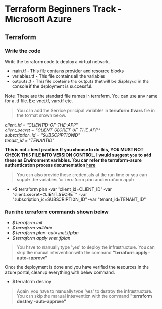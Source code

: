 # Terraform Beginners Track - Microsoft Azure

## Terraform

### Write the code

Write the terraform code to deploy a virtual network.

- main.tf - This file contains provider and resource blocks
- variables.tf - This file contains all the variables
- outputs.tf - This file contains the outputs that will be displayed in the console if the deployment is successful.

Note: These are the standard file names in terraform. You can use any name for a .tf file. Ex: vnet.tf, vars.tf etc.

> You can add the Service principal variables in **terraform.tfvars** file in the format shown below.

*client_id  = "CLIENTID-OF-THE-APP"\
client_secret  = "CLIENT-SECRET-OF-THE-APP"\
subscription_id  = "SUBSCRIPTIONID"\
tenant_id  = "TENANTID"*

**This is not a best practice. If you choose to do this, YOU MUST NOT CHECK THIS FILE INTO VERSION CONTROL.
I would suggest you to add these as Environment variables. You can refer the terraform-azure authentication process documentation [here](https://www.terraform.io/docs/providers/azurerm/guides/service_principal_client_secret.html)**

> You can also provide these credentials at the run time or you can supply the variables for terraform plan and terraform apply

- *$ terraform plan -var "client_id=CLIENT_ID" -var "client_secret=CLIENT_SECRET" -var "subscription_id=SUBSCRIPTION_ID" -var "tenant_id=TENANT_ID"

### Run the terraform commands shown below


- *$ terraform init*
- *$ terraform validate*
- *$ terraform plan -out=vnet.tfplan*
- *$ terraform apply vnet.tfplan*

> You have to manually type 'yes' to deploy the infrastructure. You can skip the manual intervention with the command **"terraform apply -auto-approve"**

Once the deployment is done and you have verified the resources in the azure portal, cleanup everything with below command.

- $ terraform destroy

> Again, you have to manually type 'yes' to destroy the infrastructure. You can skip the manual intervention with the command **"terraform destroy -auto-approve"**